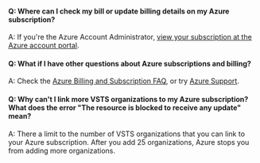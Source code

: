 
#### Q:  Where can I check my bill or update billing details on my Azure subscription?

A:  If you're the Azure Account Administrator, 
[view your subscription at the Azure account portal](https://portal.azure.com).

#### Q: What if I have other questions about Azure subscriptions and billing?

A: Check the 
[Azure Billing and Subscription FAQ](https://azure.microsoft.com/documentation/articles/billing-subscription-faq/), 
or try [Azure Support](https://azure.microsoft.com/support/options/).

#### Q: Why can't I link more VSTS organizations to my Azure subscription? What does the error "The resource is blocked to receive any update" mean?

A: There a limit to the number of VSTS organizations that you can link to your Azure subscription.  After you add 25 organizations, Azure stops you from adding more organizations.

